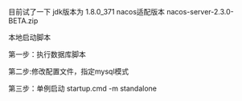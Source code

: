目前试了一下 
jdk版本为 1.8.0_371
nacos适配版本 nacos-server-2.3.0-BETA.zip


本地启动脚本

第一步：执行数据库脚本

第二步:修改配置文件，指定mysql模式

第三步：单例启动 startup.cmd -m standalone
